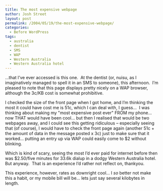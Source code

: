 ```yaml
---
title: The most expensive webpage
author: Josh Street
layout: post
permalink: /2004/05/19/the-most-expensive-webpage/
categories:
  - Before WordPress
tags:
  - australia
  - dentist
  - SMS
  - WAP
  - Western Australia
  - Western Australia hotel
---
```

&#8230;that I&#8217;ve ever accessed is this one.&nbsp; At the dentist (or, nuisu, as I imaginatively managed to spell it in an SMS to someone), this afternoon.&nbsp; I&#8217;m pleased to note that this page displays pretty nicely on a WAP browser, although the 3c/KB cost is somewhat prohibitive.

I checked the size of the front page when I got home, and I&#8217;m thinking the most it could have cost me is 51c, which I can deal with, I guess&#8230;&nbsp; I was thinking about making my "most expensive post ever" FROM my phone&#8230; now THAT would have been cool&#8230; but then I realised that would be two webpages away, and I could see this getting ridiculous &#8211; especially seeing that (of course), I would have to check the front page again (another 51c + the amount of data in the message posted x 3c) just to make sure that it worked&#8230; putting an entry up via WAP could easily come to $2 without blinking.

Which is kind of scary, seeing the most I&#8217;d ever paid for internet before then was $2.50/five minutes for 33.6k dialup in a dodgy Western Australia hotel.&nbsp; But anyway.&nbsp; That is an experience I&#8217;d rather not reflect on, thankyou.

This experience, however, rates as downright cool&#8230; I *so* better not make this a habit, or my mobile bill will be&#8230; lets just say several kilobytes in length.